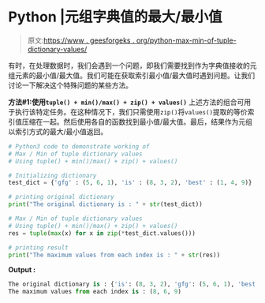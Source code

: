 # Python |元组字典值的最大/最小值

> 原文:[https://www . geesforgeks . org/python-max-min-of-tuple-dictionary-values/](https://www.geeksforgeeks.org/python-max-min-of-tuple-dictionary-values/)

有时，在处理数据时，我们会遇到一个问题，即我们需要找到作为字典值接收的元组元素的最小值/最大值。我们可能在获取索引最小值/最大值时遇到问题。让我们讨论一下解决这个特殊问题的某些方法。

**方法#1:使用`tuple() + min()/max() + zip() + values()`**
上述方法的组合可用于执行该特定任务。在这种情况下，我们只需使用`zip()`将`values()`提取的等价索引值压缩在一起。然后使用各自的函数找到最小值/最大值。最后，结果作为元组以索引方式的最大/最小值返回。

```py
# Python3 code to demonstrate working of
# Max / Min of tuple dictionary values
# Using tuple() + min()/max() + zip() + values()

# Initializing dictionary
test_dict = {'gfg' : (5, 6, 1), 'is' : (8, 3, 2), 'best' : (1, 4, 9)}

# printing original dictionary
print("The original dictionary is : " + str(test_dict))

# Max / Min of tuple dictionary values
# Using tuple() + min()/max() + zip() + values()
res = tuple(max(x) for x in zip(*test_dict.values()))

# printing result
print("The maximum values from each index is : " + str(res))
```

**Output :**

```py
The original dictionary is : {'is': (8, 3, 2), 'gfg': (5, 6, 1), 'best': (1, 4, 9)}
The maximum values from each index is : (8, 6, 9)

```